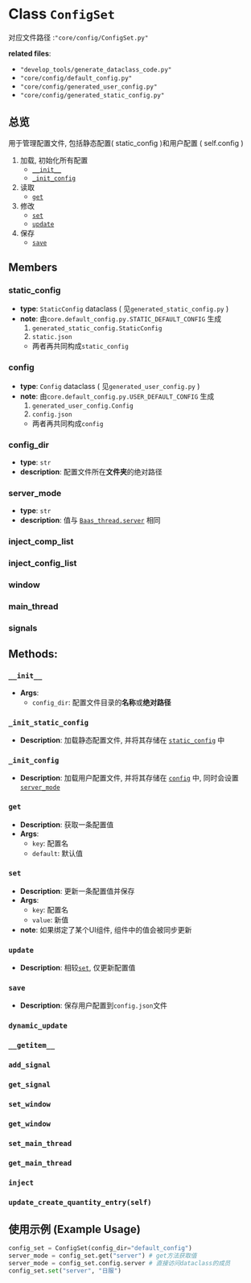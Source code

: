 # Class `ConfigSet`
对应文件路径 :`"core/config/ConfigSet.py"`

**related files**:
- `"develop_tools/generate_dataclass_code.py"`
- `"core/config/default_config.py"`
- `"core/config/generated_user_config.py"`
- `"core/config/generated_static_config.py"`

## 总览
用于管理配置文件, 包括静态配置( static_config )和用户配置 ( self.config )
1. 加载, 初始化所有配置 
    - [`__init__`](#init)
    - [`_init_config`](#init-config)
2. 读取
    - [`get`](#get)
3. 修改
    - [`set`](#set)
    - [`update`](#update)
4. 保存
    - [`save`](#save)

## Members
### static_config
- **type**: `StaticConfig` dataclass ( 见`generated_static_config.py` )
- **note**: 由`core.default_config.py.STATIC_DEFAULT_CONFIG` 生成
  1. `generated_static_config.StaticConfig`
  2. `static.json`
  - 两者再共同构成`static_config`
### config
- **type**: `Config` dataclass ( 见`generated_user_config.py` )
- **note**: 由`core.default_config.py.USER_DEFAULT_CONFIG` 生成
  1. `generated_user_config.Config`
  2. `config.json`
  - 两者再共同构成`config`
### config_dir
- **type**: `str`
- **description**: 配置文件所在**文件夹**的绝对路径
### server_mode 
- **type**: `str`
- **description**: 值与 [`Baas_thread.server`](/develop_doc/script/Baas_thread#server) 相同
### inject_comp_list

### inject_config_list

### window 
  
### main_thread 

### signals 

## Methods:

### `__init__`
- **Args**:
  - `config_dir`: 配置文件目录的**名称**或**绝对路径**

### `_init_static_config`
- **Description**: 加载静态配置文件, 并将其存储在 [`static_config`](#static-config) 中
### `_init_config`
- **Description**: 加载用户配置文件, 并将其存储在 [`config`](#config) 中, 同时会设置 [`server_mode`](#server_mode)  
### `get`
- **Description**: 获取一条配置值
- **Args**:
    - `key`: 配置名
    - `default`: 默认值
### `set`
- **Description**: 更新一条配置值并保存
- **Args**:
    - `key`: 配置名
    - `value`: 新值
- **note**: 如果绑定了某个UI组件, 组件中的值会被同步更新

### `update`
- **Description**: 相较[`set`](#set), 仅更新配置值

### `save`
- **Description**: 保存用户配置到`config.json`文件

### `dynamic_update`

### `__getitem__`

### `add_signal`

### `get_signal`

### `set_window`

### `get_window`

### `set_main_thread`

### `get_main_thread`

### `inject`

### `update_create_quantity_entry(self)`

## 使用示例 (Example Usage)
```python
config_set = ConfigSet(config_dir="default_config")
server_mode = config_set.get("server") # get方法获取值
server_mode = config_set.config.server # 直接访问dataclass的成员
config_set.set("server", "日服")

```
